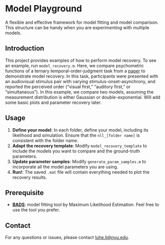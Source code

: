# Model Playground
A flexible and effective framework for model fitting and model comparison. This structure can be handy when you are experimenting with multiple models.

## Introduction
This project provides examples of how to perform model recovery. To see an example, run `model_recovery.m`.
Here, we compare psychometric functions of a ternary temporal-order-judgment task from a [paper](https://elifesciences.org/reviewed-preprints/97765) to demonstrate model recovery. In this task, participants were presented with an audiovisual stimulus pair with varying stimulus-onset-asynchrony, and reported the perceived order (“visual first,” “auditory first,” or “simultaneous”). In this example, we compare two models, assuming the measurement distribution is either Gaussian or double-exponential.
Will add some basic plots and parameter recovery later.

## Usage

1. **Define your model**: In each folder, define your model, including its likelihood and simulation. Ensure that the `nll_[folder name]` is consistent with the folder name.
2. **Adapt the recovery template**: Modify `model_recovery_template` to include the models you want to compare and the ground-truth parameters.
3. **Update parameter samples**: Modify `generate_param_samples.m` to incorporate all the model parameters you are using.
4. **Run!**: The saved `.mat` file will contain everything needed to plot the recovery results.

## Prerequisite
- **[BADS](https://github.com/acerbilab/bads)**: model fitting tool by Maximum Likelihood Estimation. Feel free to use the tool you prefer.

## Contact
For any questions or issues, please contact luhe.li@nyu.edu.
